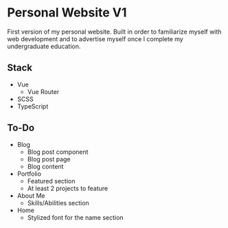 # Personal Website V1

First version of my personal website. Built in order to familiarize myself with web development and to advertise myself once I complete my undergraduate education.

## Stack

- Vue
  - Vue Router
- SCSS
- TypeScript

## To-Do

- Blog
  - Blog post component
  - Blog post page
  - Blog content
- Portfolio
  - Featured section
  - At least 2 projects to feature
- About Me
  - Skills/Abilities section
- Home
  - Stylized font for the name section
